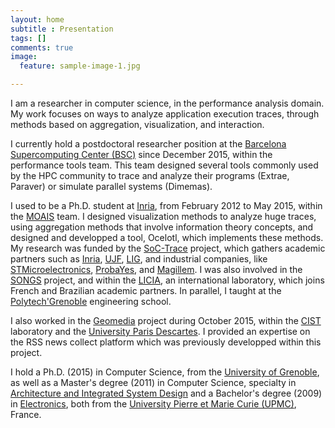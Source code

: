 ```yaml
---
layout: home
subtitle : Presentation
tags: []
comments: true
image:
  feature: sample-image-1.jpg

---
```

I am a researcher in computer science, in the performance analysis domain. My work focuses on ways to analyze application execution traces, through methods based on aggregation, visualization, and interaction.

I currently hold a postdoctoral researcher position at the [Barcelona Supercomputing Center (BSC)](https://www.bsc.es/) since December 2015, within the performance tools team. This team designed several tools commonly used by the HPC community to trace and analyze their programs (Extrae, Paraver) or simulate parallel systems (Dimemas).

I used to be a Ph.D. student at [Inria](http://www.inria.fr/), from February 2012 to May 2015, within the [MOAIS](http://moais.imag.fr/) team. I designed visualization methods to analyze huge traces, using aggregation methods that involve information theory concepts, and designed and developped a tool, Ocelotl, which implements these methods.
My research was funded by the [SoC-Trace](http://www.minalogic.com/TPL_CODE/TPL_PROJET/PAR_TPL_IDENTIFIANT/2717/15-annuaire-innovations-technologiques-nanotechnologie-systeme-embarque.htm) project, which gathers academic partners such as [Inria](http://www.inria.fr/), [UJF](https://www.ujf-grenoble.fr/), [LIG](https://www.liglab.fr/), and industrial companies, like [STMicroelectronics](http://www.st.com/), [ProbaYes](http://www.probayes.com/), and [Magillem](http://www.magillem.com/).
I was also involved in the [SONGS](http://infra-songs.gforge.inria.fr/) project, and within the [LICIA](http://licia-lab.org/index-en.html), an international laboratory, which joins French and Brazilian academic partners. 
In parallel, I taught at the [Polytech'Grenoble](http://www.polytech-grenoble.fr) engineering school.

I also worked in the [Geomedia](http://www.gis-cist.fr/axes-scientifiques/geomedia/) project during October 2015, within the [CIST](http://www.gis-cist.fr/) laboratory and the [University Paris Descartes](http://www.parisdescartes.fr/). I provided an expertise on the RSS news collect platform which was previously developped within this project.

I hold a Ph.D. (2015) in Computer Science, from the [University of Grenoble](http://www.univ-grenoble-alpes.fr/), as well as a Master's degree (2011) in Computer Science, specialty in [Architecture and Integrated System Design](http://www-master.ufr-info-p6.jussieu.fr/lmd/specialite/sesi/) and a Bachelor's degree (2009) in [Electronics](http://www.licence.elec.upmc.fr/), both from the [University Pierre et Marie Curie (UPMC)](http://www.upmc.fr/), France.
